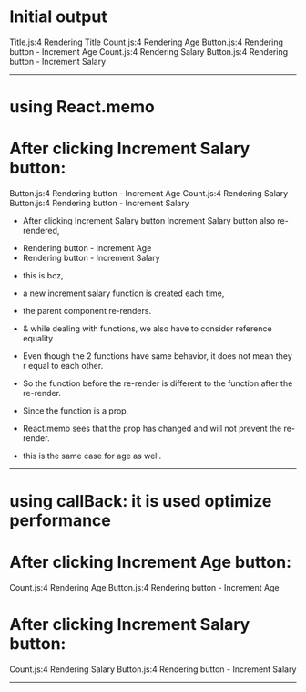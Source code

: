 # Initial output

Title.js:4 Rendering Title
Count.js:4 Rendering Age
Button.js:4 Rendering button -  Increment Age
Count.js:4 Rendering Salary
Button.js:4 Rendering button -  Increment Salary

-----------------------------------------------------------

# using React.memo
# After clicking Increment Salary button: 
Button.js:4 Rendering button -  Increment Age
Count.js:4 Rendering Salary
Button.js:4 Rendering button -  Increment Salary

- After clicking Increment Salary button Increment Salary button also re-rendered, 
* Rendering button -  Increment Age
* Rendering button -  Increment Salary

- this is bcz, 
- a new increment salary function is created each time, 
- the parent component re-renders.

- & while dealing with functions, we also have to consider reference equality
- Even though the 2 functions have same behavior, it does not mean they r equal to each other.
- So the function before the re-render is different to the function after the re-render.
- Since the function is a prop,
- React.memo sees that the prop has changed and will not prevent the re-render.

- this is the same case for age as well.

-----------------------------------------------------------

# using callBack: it is used optimize performance
# After clicking Increment Age button: 

Count.js:4 Rendering Age
Button.js:4 Rendering button -  Increment Age

# After clicking Increment Salary button: 
Count.js:4 Rendering Salary
Button.js:4 Rendering button -  Increment Salary

-----------------------------------------------------------

#


#


#


#

